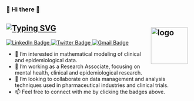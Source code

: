 ### 👋 Hi there 🙏

[![Typing SVG](https://readme-typing-svg.herokuapp.com?size=18&color=2C7CF7&center=false&lines=Welcome+to+Janardan's+Github+Profile)](https://git.io/typing-svg)
<img src="https://github-readme-stats.vercel.app/api?username=Jadevkota&show_icons=true" alt="logo" height="100" align="right" style="margin: 10px; margin-bottom: 10px;" />
-------------------------------------------------------------------------------------------------------------------------------------------
<div id="badges">
  <a href="https://www.linkedin.com/in/jdevkota/">
    <img src="https://img.shields.io/badge/-jdevkota-blue?style=for-the-badge&logo=linkedin&logoColor=white" alt="LinkedIn Badge"/>
  </a>
  
  <a href="https://twitter.com/Janardaana">
    <img src="https://img.shields.io/badge/-Janardaana-blue?style=for-the-badge&logo=twitter&logoColor=white" alt="Twitter Badge"/>
  </a>
  
  <a href="mailto:jadevkota@gmail.com">
    <img src="https://img.shields.io/badge/-jadevkota-red?style=for-the-badge&logo=gmail&logoColor=white" alt="Gmail Badge"/>
  </a>
  
</div>

- 👀 I’m interested in mathematical modeling of clinical and epidemiological data.
- 🌱 I’m working as a Research Associate, focusing on mental health, clinical and epidemiological research.
- 💞️ I’m looking to collaborate on data management and analysis techniques used in pharmaceutical industries and clinical trials.
- 📫 Feel free to connect with me by clicking the badges above.
<!---
Jadevkota/Jadevkota is a ✨ special ✨ repository because its `README.md` (this file) appears on your GitHub profile.
You can click the Preview link to take a look at your changes.
--->
